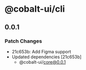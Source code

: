 # @cobalt-ui/cli

## 0.0.1
### Patch Changes

- 21c653b: Add Figma support
- Updated dependencies [21c653b]
  - @cobalt-ui/core@0.0.1
